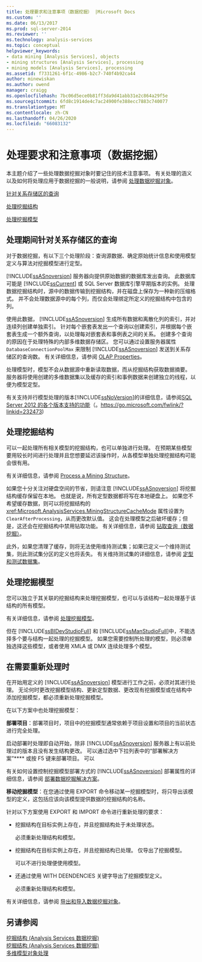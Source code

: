 ```yaml
---
title: 处理要求和注意事项（数据挖掘） |Microsoft Docs
ms.custom: ''
ms.date: 06/13/2017
ms.prod: sql-server-2014
ms.reviewer: ''
ms.technology: analysis-services
ms.topic: conceptual
helpviewer_keywords:
- data mining [Analysis Services], objects
- mining structures [Analysis Services], processing
- mining models [Analysis Services], processing
ms.assetid: f7331261-6f1c-4986-b2c7-740f4b92ca44
author: minewiskan
ms.author: owend
manager: craigg
ms.openlocfilehash: 7bc06d5ece0b81ff3da9d41abb31e2c864a29f5e
ms.sourcegitcommit: 6fd8c1914de4c7ac24900fe388ecc7883c740077
ms.translationtype: MT
ms.contentlocale: zh-CN
ms.lasthandoff: 04/26/2020
ms.locfileid: "66083132"
---
```

# <a name="processing-requirements-and-considerations-data-mining"></a>处理要求和注意事项（数据挖掘）
  本主题介绍了一些处理数据挖掘对象时要记住的技术注意事项。 有关处理的涵义以及如何将处理应用于数据挖掘的一般说明，请参阅 [处理数据挖掘对象](processing-data-mining-objects.md)。  
  
 [针对关系存储区的查询](#bkmk_QueryReqs)  
  
 [处理挖掘结构](#bkmk_ProcessStructures)  
  
 [处理挖掘模型](#bkmk_ProcessModels)  
  
##  <a name="queries-on-the-relational-store-during-processing"></a><a name="bkmk_QueryReqs"></a> 处理期间针对关系存储区的查询  
 对于数据挖掘，有以下三个处理阶段：查询源数据、确定原始统计信息和使用模型定义与算法对挖掘模型进行定型。  
  
 [!INCLUDE[ssASnoversion](../../includes/ssasnoversion-md.md)] 服务器向提供原始数据的数据库发出查询。 此数据库可能是 [!INCLUDE[ssCurrent](../../includes/sscurrent-md.md)] 或 SQL Server 数据库引擎早期版本的实例。 处理数据挖掘结构时，源中的数据传输到挖掘结构，并在磁盘上保存为一种新的压缩格式。 并不会处理数据源中的每个列，而仅会处理绑定所定义的挖掘结构中包含的列。  
  
 使用此数据， [!INCLUDE[ssASnoversion](../../includes/ssasnoversion-md.md)] 生成所有数据和离散化列的索引，并对连续列创建单独索引。 针对每个嵌套表发出一个查询以创建索引，并根据每个嵌套表生成一个额外查询，以处理每对嵌套表和事例表之间的关系。 创建多个查询的原因在于处理特殊的内部多维数据存储区。 您可以通过设置服务器属性 `DatabaseConnectionPoolMax` 来限制 [!INCLUDE[ssASnoversion](../../includes/ssasnoversion-md.md)] 发送到关系存储区的查询数。 有关详细信息，请参阅 [OLAP Properties](../server-properties/olap-properties.md)。  
  
 处理模型时，模型不会从数据源中重新读取数据，而从挖掘结构获取数据摘要。 服务器将使用创建的多维数据集以及缓存的索引和事例数据来创建独立的线程，以便为模型定型。  
  
 有关支持并行模型处理的版本[!INCLUDE[ssNoVersion](../../includes/ssnoversion-md.md)]的详细信息，请参阅[SQL Server 2012 的各个版本支持的功能](https://go.microsoft.com/fwlink/?linkid=232473)（。https://go.microsoft.com/fwlink/?linkid=232473)  
  
##  <a name="processing-mining-structures"></a><a name="bkmk_ProcessStructures"></a>处理挖掘结构  
 可以一起处理所有相关模型的挖掘结构，也可以单独进行处理。 在预期某些模型要用较长时间进行处理并且您想要延迟该操作时，从各模型单独处理挖掘结构可能会很有用。  
  
 有关详细信息，请参阅 [Process a Mining Structure](process-a-mining-structure.md)。  
  
 如果您十分关注对硬盘空间的节省，则请注意 [!INCLUDE[ssASnoversion](../../includes/ssasnoversion-md.md)] 将挖掘结构缓存保留在本地。 也就是说，所有定型数据都将写在本地硬盘上。 如果您不希望缓存数据，则可以将挖掘结构的 <xref:Microsoft.AnalysisServices.MiningStructureCacheMode> 属性设置为 `ClearAfterProcessing`，从而更改默认值。 这会在处理模型之后破坏缓存；但是，这还会在挖掘结构中禁用钻取功能。 有关详细信息，请参阅 [钻取查询（数据挖掘）](drillthrough-queries-data-mining.md)。  
  
 此外，如果您清理了缓存，则将无法使用维持测试集；如果已定义一个维持测试集，则此测试集分区的定义也将丢失。 有关维持测试集的详细信息，请参阅 [定型和测试数据集](training-and-testing-data-sets.md)。  
  
##  <a name="processing-mining-models"></a><a name="bkmk_ProcessModels"></a> 处理挖掘模型  
 您可以独立于其关联的挖掘结构来处理挖掘模型，也可以与该结构一起处理基于该结构的所有模型。  
  
 有关详细信息，请参阅 [处理挖掘模型](process-a-mining-model.md)。  
  
 但在 [!INCLUDE[ssBIDevStudioFull](../../includes/ssbidevstudiofull-md.md)] 和 [!INCLUDE[ssManStudioFull](../../includes/ssmanstudiofull-md.md)]中，不能选择多个要与结构一起处理的挖掘模型。 如果您需要控制所处理的模型，则必须单独选择这些模型，或者使用 XMLA 或 DMX 连续处理多个模型。  
  
## <a name="when-reprocessing-is-required"></a>在需要重新处理时  
 在开始用定义的 [!INCLUDE[ssASnoversion](../../includes/ssasnoversion-md.md)] 模型进行工作之前，必须对其进行处理。 无论何时更改挖掘模型结构、更新定型数据、更改现有挖掘模型或在结构中添加挖掘模型，都必须重新处理挖掘模型。  
  
 在以下方案中也处理挖掘模型：  
  
 **部署项目**：部署项目时，项目中的挖掘模型通常依赖于项目设置和项目的当前状态进行完全处理。  
  
 启动部署时处理即自动开始，除非 [!INCLUDE[ssASnoversion](../../includes/ssasnoversion-md.md)] 服务器上有以前处理过的版本且没有发生结构更改。 可以通过选中下拉列表中的“部署解决方案”**** 或按 F5 键来部署项目。 可以  
  
 有关如何设置控制挖掘模型部署方式的 [!INCLUDE[ssASnoversion](../../includes/ssasnoversion-md.md)] 部署属性的详细信息，请参阅 [部署数据挖掘解决方案](deployment-of-data-mining-solutions.md)。  
  
 **移动挖掘模型**：在您通过使用 EXPORT 命令移动某一挖掘模型时，将只导出该模型的定义，这包括应该向该模型提供数据的挖掘结构的名称。  
  
 针对以下方案使用 EXPORT 和 IMPORT 命令进行重新处理的要求：  
  
-   挖掘结构在目标实例上存在，并且挖掘结构处于未处理状态。  
  
     必须重新处理结构和模型。  
  
-   挖掘结构在目标实例上存在，并且挖掘结构已处理。 仅导出了挖掘模型。  
  
     可以不进行处理便使用模型。  
  
-   还通过使用 WITH DEENDENCIES 关键字导出了挖掘模型定义。  
  
     必须重新处理结构和模型。  
  
 有关详细信息，请参阅 [导出和导入数据挖掘对象](export-and-import-data-mining-objects.md)。  
  
## <a name="see-also"></a>另请参阅  
 [挖掘结构 &#40;Analysis Services 数据挖掘&#41;](mining-structures-analysis-services-data-mining.md)   
 [挖掘结构 &#40;Analysis Services 数据挖掘&#41;](mining-structures-analysis-services-data-mining.md)   
 [多维模型对象处理](../multidimensional-models/processing-a-multidimensional-model-analysis-services.md)  
  
  
